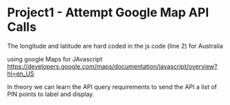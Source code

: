 # Project1 - Attempt Google Map API Calls

The longitude and latitude are hard coded in the js code (line 2) for Australia

using google Maps for JAvascript https://developers.google.com/maps/documentation/javascript/overview?hl=en_US

In theory we can learn the API query requirements to send the API a list of PIN points to label and display.